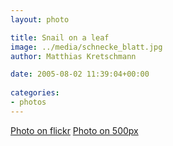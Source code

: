 ```yaml
---
layout: photo

title: Snail on a leaf
image: ../media/schnecke_blatt.jpg
author: Matthias Kretschmann

date: 2005-08-02 11:39:04+00:00
  
categories:
- photos
---
```


[Photo on flickr](http://www.flickr.com/photos/krema/6965150181/in/photostream/) [Photo on 500px](http://500px.com/photo/5629909)
